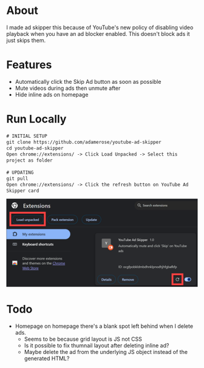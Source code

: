 # About

I made ad skipper this because of YouTube's new policy of disabling video playback when you have an ad blocker enabled. This doesn't block ads it just skips them.

# Features

- Automatically click the Skip Ad button as soon as possible
- Mute videos during ads then unmute after
- Hide inline ads on homepage

# Run Locally

```
# INITIAL SETUP
git clone https://github.com/adamerose/youtube-ad-skipper
cd youtube-ad-skipper
Open chrome://extensions/ -> Click Load Unpacked -> Select this project as folder

# UPDATING
git pull
Open chrome://extensions/ -> Click the refresh button on YouTube Ad Skipper card
```

![image](./screenshot.png)

# Todo

- Homepage on homepage there's a blank spot left behind when I delete ads.
  - Seems to be because grid layout is JS not CSS
  - Is it possible to fix thumnail layout after deleting inline ad?
  - Maybe delete the ad from the underlying JS object instead of the generated HTML?
